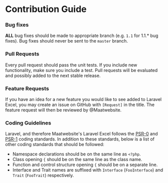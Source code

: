# Contribution Guide

### Bug fixes

**ALL** bug fixes should be made to appropriate branch (e.g. `1.1` for 1.1.* bug fixes). Bug fixes should never be sent to the `master` branch.

### Pull Requests

Every pull request should pass the unit tests. If you include new functionality, make sure you include a test. Pull requests will be evaluated and possibly added to the next stable release.

### Feature Requests

If you have an idea for a new feature you would like to see added to Laravel Excel, you may create an issue on GitHub with `[Request]` in the title. The feature request will then be reviewed by @Maatwebsite.

### Coding Guidelines

Laravel, and therefore Maatwebsite's Laravel Excel follows the [PSR-0](https://github.com/php-fig/fig-standards/blob/master/accepted/PSR-0.md) and [PSR-1](https://github.com/php-fig/fig-standards/blob/master/accepted/PSR-1-basic-coding-standard.md) coding standards. In addition to these standards, below is a list of other coding standards that should be followed:

- Namespace declarations should be on the same line as `<?php`.
- Class opening `{` should be on the same line as the class name.
- Function and control structure opening `{` should be on a separate line.
- Interface and Trait names are suffixed with `Interface` (`FooInterface`) and `Trait` (`FooTrait`) respectively.
